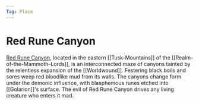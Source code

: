 ```yaml
---
Tag: Place
---
```

# Red Rune Canyon
[Red Rune Canyon](https://pathfinderwiki.com/wiki/Red_Rune_Canyon), located in the eastern [[Tusk-Mountains]] of the [[Realm-of-the-Mammoth-Lords]], is an interconnected maze of canyons tainted by the relentless expansion of the [[Worldwound]]. Festering black boils and sores weep red bloodlike mud from its walls. The canyons change form under the demonic influence, with blasphemous runes etched into [[Golarion]]'s surface. The evil of Red Rune Canyon drives any living creature who enters it mad.